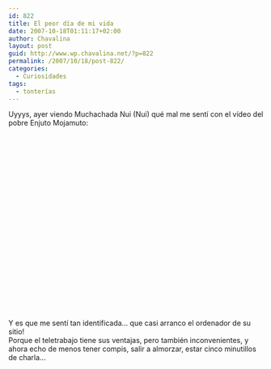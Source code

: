 ```yaml
---
id: 822
title: El peor día de mi vida
date: 2007-10-18T01:11:17+02:00
author: Chavalina
layout: post
guid: http://www.wp.chavalina.net/?p=822
permalink: /2007/10/18/post-822/
categories:
  - Curiosidades
tags:
  - tonterías
---
```

Uyyys, ayer viendo Muchachada Nui (Nui) qué mal me sentí con el vídeo del pobre Enjuto Mojamuto:

<p class="imgcentro"><object width="425" height="350"><param name="movie" value="http://www.youtube.com/v/2OBZHB5I89A"><param name="wmode" value="transparent"><embed src="http://www.youtube.com/v/2OBZHB5I89A" type="application/x-shockwave-flash" wmode="transparent" width="425" height="350"></object></p>

Y es que me sentí tan identificada… que casi arranco el ordenador de su sitio!  
Porque el teletrabajo tiene sus ventajas, pero también inconvenientes, y ahora echo de menos tener compis, salir a almorzar, estar cinco minutillos de charla…